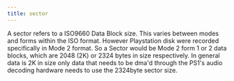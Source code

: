 ```yaml
---
title: sector
---
```


A sector refers to a ISO9660 Data Block size. This varies between modes and forms within the ISO format. However Playstation disk were recorded specifically in Mode 2 format. So a Sector would be Mode 2 form 1 or 2 data blocks, which are 2048 (2K) or 2324 bytes in size respectively. In general data is 2K in size only data that needs to be dma'd through the PS1's audio decoding hardware needs to use the 2324byte sector size.
